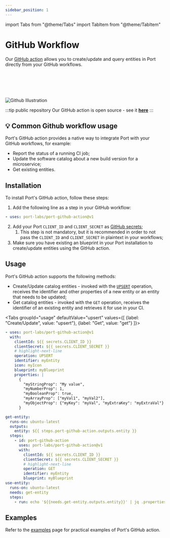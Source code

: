 ```yaml
---
sidebar_position: 1
---
```


import Tabs from "@theme/Tabs"
import TabItem from "@theme/TabItem"

# GitHub Workflow

Our [GitHub action](https://github.com/marketplace/actions/port-github-action) allows you to create/update and query entities in Port directly from your GitHub workflows.

<br></br>
<br></br>

![Github Illustration](../../../../../static/img/github-action-illustration.png)

:::tip public repository
Our GitHub action is open source - see it [**here**](https://github.com/port-labs/port-github-action)
:::

## 💡 Common Github workflow usage

Port's GitHub action provides a native way to integrate Port with your GitHub workflows, for example:

- Report the status of a running CI job;
- Update the software catalog about a new build version for a microservice;
- Get existing entities.

## Installation

To install Port's GitHub action, follow these steps:

1. Add the following line as a step in your GitHub workflow:

```yaml showLineNumbers
- uses: port-labs/port-github-action@v1
```

2. Add your Port `CLIENT_ID` and `CLIENT_SECRET` as [GitHub secrets](https://docs.github.com/en/actions/security-guides/encrypted-secrets);
   1. This step is not mandatory, but it is recommended in order to not pass the `CLIENT_ID` and `CLIENT_SECRET` in plaintext in your workflows;
3. Make sure you have existing an blueprint in your Port installation to create/update entities using the GitHub action.

## Usage

Port's GitHub action supports the following methods:

- Create/Update catalog entities - invoked with the [`UPSERT`](../../understand-entities-structure/tutorial.md#post-request) operation, receives the identifier and other properties of a new entity or an entity that needs to be updated;
- Get catalog entities - invoked with the `GET` operation, receives the identifier of an existing entity and retrieves it for use in your CI.

<Tabs groupId="usage" defaultValue="upsert" values={[
{label: "Create/Update", value: "upsert"},
{label: "Get", value: "get"}
]}>

<TabItem value="upsert">

```yaml showLineNumbers
- uses: port-labs/port-github-action@v1
  with:
    clientId: ${{ secrets.CLIENT_ID }}
    clientSecret: ${{ secrets.CLIENT_SECRET }}
    # highlight-next-line
    operation: UPSERT
    identifier: myEntity
    icon: myIcon
    blueprint: myBlueprint
    properties: |
      {
        "myStringProp": "My value",
        "myNumberProp": 1,
        "myBooleanProp": true,
        "myArrayProp": ["myVal1", "myVal2"],
        "myObjectProp": {"myKey": "myVal", "myExtraKey": "myExtraVal"}
      }
```

</TabItem>
<TabItem value="get">

```yaml showLineNumbers
get-entity:
  runs-on: ubuntu-latest
  outputs:
    entity: ${{ steps.port-github-action.outputs.entity }}
  steps:
    - id: port-github-action
      uses: port-labs/port-github-action@v1
      with:
        clientId: ${{ secrets.CLIENT_ID }}
        clientSecret: ${{ secrets.CLIENT_SECRET }}
        # highlight-next-line
        operation: GET
        identifier: myEntity
        blueprint: myBlueprint
use-entity:
  runs-on: ubuntu-latest
  needs: get-entity
  steps:
    - run: echo '${{needs.get-entity.outputs.entity}}' | jq .properties.myProp
```

</TabItem>
</Tabs>

## Examples

Refer to the [examples](./examples.mdx) page for practical examples of Port's GitHub action.
